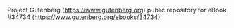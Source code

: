 Project Gutenberg (https://www.gutenberg.org) public repository for eBook #34734 (https://www.gutenberg.org/ebooks/34734)
